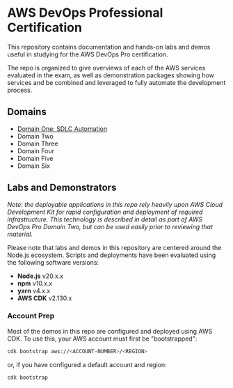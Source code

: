 # AWS DevOps Professional Certification

This repository contains documentation and hands-on labs and demos useful in studying for the AWS DevOps Pro certification.

The repo is organized to give overviews of each of the AWS services evaluated in the exam, as well as demonstration packages showing how services and be combined and leveraged to fully automate the development process.

## Domains

- [Domain One: SDLC Automation](./domains/one/README.md)
- Domain Two
- Domain Three
- Domain Four
- Domain Five
- Domain Six

## Labs and Demonstrators

*Note: the deployable applications in this repo rely heavily upon AWS Cloud Development Kit for rapid configuration and deployment of required infrastructure.  This technology is described in detail as part of AWS DevOps Pro Domain Two, but can be used easily prior to reviewing that material.*

Please note that labs and demos in this repository are centered around the Node.js ecosystem.  Scripts and deployments have been evaluated using the following software versions: 

- **Node.js** v20.x.x
- **npm** v10.x.x
- **yarn** v4.x.x
- **AWS CDK** v2.130.x

### Account Prep 

Most of the demos in this repo are configured and deployed using AWS CDK.  To use this, your AWS account must first be "bootstrapped":

```bash
cdk bootstrap aws://<ACCOUNT-NUMBER>/<REGION>
```

or, if you have configured a default account and region:

```bash
cdk bootstrap
```